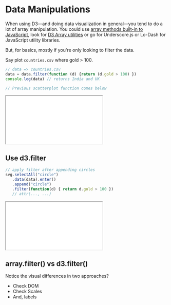 # Data Manipulations

When using D3—and doing data visualization in general—you tend to do a lot of array manipulation. You could use [array methods built-in to JavaScript](https://developer.mozilla.org/en-US/docs/Web/JavaScript/Reference/Global_Objects/Array/prototype), look for [D3 Array utilities](https://github.com/mbostock/d3/wiki/Arrays) or go for Underscore.js or Lo-Dash for JavaScript utility libraries.

But, for basics, mostly if you're only looking to filter the data.

Say plot `countries.csv` where gold > 100.

```javascript
// data => countries.csv
data = data.filter(function (d) {return (d.gold > 100) })
console.log(data) // returns India and UK

// Previous scatterplot function comes below
```
<iframe src="recipes/filter-data-scatter.html" sandbox="allow-same-origin allow-scripts" onload="this.style.height=this.contentDocument.documentElement.scrollHeight+2+'px';"></iframe>

## Use d3.filter
```javascript
// apply filter after appending circles
svg.selectAll("circle")
   .data(data).enter()
   .append("circle")
   .filter(function(d) { return d.gold > 100 })
   // attr(..., ...)
```
<iframe src="recipes/filter-d3-scatter.html" sandbox="allow-same-origin allow-scripts" onload="this.style.height=this.contentDocument.documentElement.scrollHeight+2+'px';"></iframe>

## array.filter() vs d3.filter()

Notice the visual differences in two approaches?

* Check DOM
* Check Scales
* And, labels
